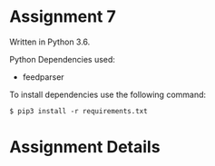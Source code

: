 # Assignment 7

Written in Python 3.6.

Python Dependencies used:

- feedparser

To install dependencies use the following command:

```shell
$ pip3 install -r requirements.txt
```

# Assignment Details
